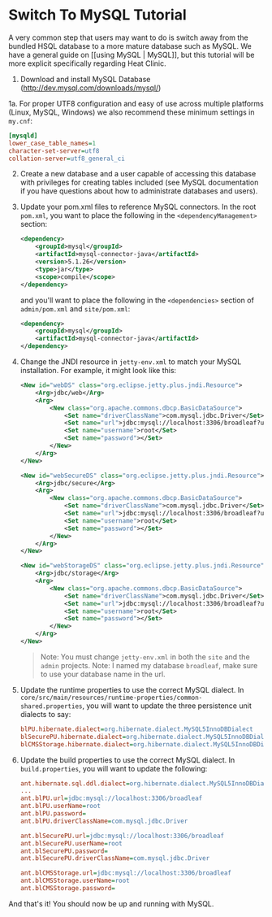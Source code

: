 # Switch To MySQL Tutorial

A very common step that users may want to do is switch away from the bundled HSQL database to a more mature database such as MySQL. We have a general guide on [[using MySQL | MySQL]], but this tutorial will be more explicit specifically regarding Heat Clinic.

1. Download and install MySQL Database (http://dev.mysql.com/downloads/mysql/)

1a. For proper UTF8 configuration and easy of use across multiple platforms (Linux, MySQL, Windows) we also recommend these minimum settings in `my.cnf`:

```ini
[mysqld]
lower_case_table_names=1
character-set-server=utf8
collation-server=utf8_general_ci
```


2. Create a new database and a user capable of accessing this database with privileges for creating tables included (see MySQL documentation if you have questions about how to administrate databases and users).

3. Update your pom.xml files to reference MySQL connectors. In the root `pom.xml`, you want to place the following in the `<dependencyManagement>` section:

    ```xml
    <dependency>
        <groupId>mysql</groupId>
        <artifactId>mysql-connector-java</artifactId>
        <version>5.1.26</version>
        <type>jar</type>
        <scope>compile</scope>
    </dependency> 
    ```

    and you'll want to place the following in the `<dependencies>` section of `admin/pom.xml` and `site/pom.xml`:

    ```xml
    <dependency>
        <groupId>mysql</groupId>
        <artifactId>mysql-connector-java</artifactId>
    </dependency> 
    ```

4. Change the JNDI resource in `jetty-env.xml` to match your MySQL installation. For example, it might look like this:

    ```xml
    <New id="webDS" class="org.eclipse.jetty.plus.jndi.Resource">
        <Arg>jdbc/web</Arg>
        <Arg>
            <New class="org.apache.commons.dbcp.BasicDataSource">
                <Set name="driverClassName">com.mysql.jdbc.Driver</Set>
                <Set name="url">jdbc:mysql://localhost:3306/broadleaf?useUnicode=true&amp;characterEncoding=utf8</Set>
                <Set name="username">root</Set>
                <Set name="password"></Set>
            </New>
        </Arg>
    </New>

    <New id="webSecureDS" class="org.eclipse.jetty.plus.jndi.Resource">
        <Arg>jdbc/secure</Arg>
        <Arg>
            <New class="org.apache.commons.dbcp.BasicDataSource">
                <Set name="driverClassName">com.mysql.jdbc.Driver</Set>
                <Set name="url">jdbc:mysql://localhost:3306/broadleaf?useUnicode=true&amp;characterEncoding=utf8</Set>
                <Set name="username">root</Set>
                <Set name="password"></Set>
            </New>
        </Arg>
    </New>

    <New id="webStorageDS" class="org.eclipse.jetty.plus.jndi.Resource">
        <Arg>jdbc/storage</Arg>
        <Arg>
            <New class="org.apache.commons.dbcp.BasicDataSource">
                <Set name="driverClassName">com.mysql.jdbc.Driver</Set>
                <Set name="url">jdbc:mysql://localhost:3306/broadleaf?useUnicode=true&amp;characterEncoding=utf8</Set>
                <Set name="username">root</Set>
                <Set name="password"></Set>
            </New>
        </Arg>
    </New>
    ```
    > Note: You must change `jetty-env.xml` in both the `site` and the `admin` projects.
    > Note: I named my database `broadleaf`, make sure to use your database name in the url.

5. Update the runtime properties to use the correct MySQL dialect. In `core/src/main/resources/runtime-properties/common-shared.properties`, you will want to update the three persistence unit dialects to say:

    ```ini
    blPU.hibernate.dialect=org.hibernate.dialect.MySQL5InnoDBDialect
    blSecurePU.hibernate.dialect=org.hibernate.dialect.MySQL5InnoDBDialect
    blCMSStorage.hibernate.dialect=org.hibernate.dialect.MySQL5InnoDBDialect
    ```

6. Update the build properties to use the correct MySQL dialect. In `build.properties`, you will want to update the following:

    ```ini
    ant.hibernate.sql.ddl.dialect=org.hibernate.dialect.MySQL5InnoDBDialect
    ...
    ant.blPU.url=jdbc:mysql://localhost:3306/broadleaf
    ant.blPU.userName=root
    ant.blPU.password=
    ant.blPU.driverClassName=com.mysql.jdbc.Driver

    ant.blSecurePU.url=jdbc:mysql://localhost:3306/broadleaf
    ant.blSecurePU.userName=root
    ant.blSecurePU.password=
    ant.blSecurePU.driverClassName=com.mysql.jdbc.Driver

    ant.blCMSStorage.url=jdbc:mysql://localhost:3306/broadleaf
    ant.blCMSStorage.userName=root
    ant.blCMSStorage.password=
    ```
And that's it! You should now be up and running with MySQL.


